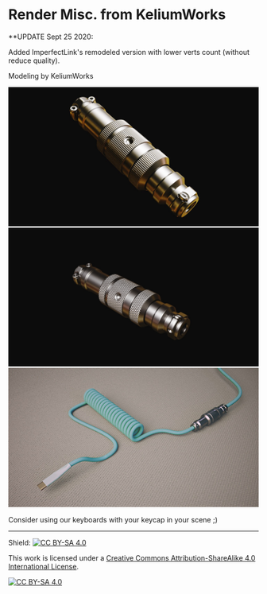 # Render Misc. from KeliumWorks

**UPDATE Sept 25 2020:

Added ImperfectLink's remodeled version with lower verts count (without reduce quality).

Modeling by KeliumWorks

![Connector](images/gx16.jpg?raw=true)
![Connector](images/gx16k.jpg?raw=true)
![Fullcable](images/fullcable.jpg?raw=true)

Consider using our keyboards with your keycap in your scene ;)

---
Shield: [![CC BY-SA 4.0][cc-by-sa-shield]][cc-by-sa]

This work is licensed under a
[Creative Commons Attribution-ShareAlike 4.0 International License][cc-by-sa].

[![CC BY-SA 4.0][cc-by-sa-image]][cc-by-sa]

[cc-by-sa]: http://creativecommons.org/licenses/by-sa/4.0/
[cc-by-sa-image]: https://licensebuttons.net/l/by-sa/4.0/88x31.png
[cc-by-sa-shield]: https://img.shields.io/badge/License-CC%20BY--SA%204.0-lightgrey.svg
